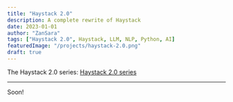 ```yaml
---
title: "Haystack 2.0"
description: A complete rewrite of Haystack
date: 2023-01-01
author: "ZanSara"
tags: ["Haystack 2.0", Haystack, LLM, NLP, Python, AI]
featuredImage: "/projects/haystack-2.0.png"
draft: true
---
```


The Haystack 2.0 series: [Haystack 2.0 series](/series/haystack-2.0-series/)

---

Soon!